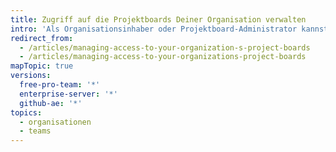 ```yaml
---
title: Zugriff auf die Projektboards Deiner Organisation verwalten
intro: 'Als Organisationsinhaber oder Projektboard-Administrator kannst Du Organisationsmitgliedern, Teams und externen Mitarbeitern unterschiedliche Berechtigungen für den Zugriff auf die Projektboards Deiner Organisation erteilen.'
redirect_from:
  - /articles/managing-access-to-your-organization-s-project-boards
  - /articles/managing-access-to-your-organizations-project-boards
mapTopic: true
versions:
  free-pro-team: '*'
  enterprise-server: '*'
  github-ae: '*'
topics:
  - organisationen
  - teams
---
```


